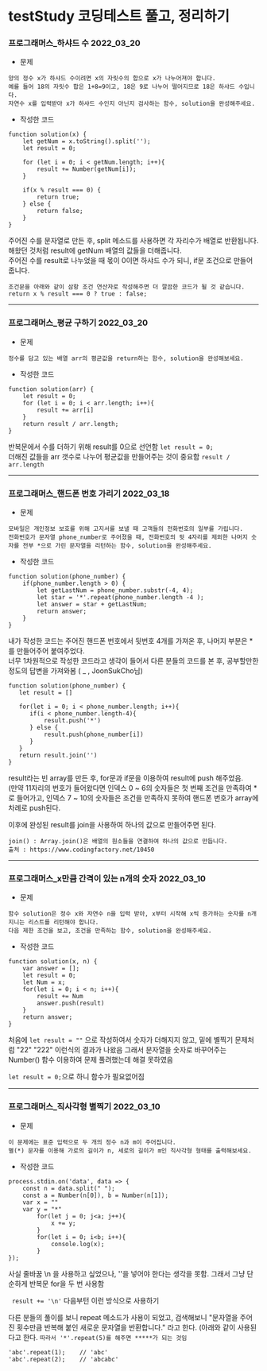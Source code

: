 # testStudy 코딩테스트 풀고, 정리하기
### 프로그래머스_하샤드 수 2022_03_20
* 문제
```
양의 정수 x가 하샤드 수이려면 x의 자릿수의 합으로 x가 나누어져야 합니다. 
예를 들어 18의 자릿수 합은 1+8=9이고, 18은 9로 나누어 떨어지므로 18은 하샤드 수입니다. 
자연수 x를 입력받아 x가 하샤드 수인지 아닌지 검사하는 함수, solution을 완성해주세요.
```
* 작성한 코드
```
function solution(x) {
    let getNum = x.toString().split('');
    let result = 0;
    
    for (let i = 0; i < getNum.length; i++){
        result += Number(getNum[i]);
    }
    
    if(x % result === 0) {
        return true;
    } else {
        return false;
    }
}
```
주어진 수를 문자열로 만든 후, split 메소드를 사용하면 각 자리수가 배열로 반환됩니다. <br>
해왔던 것처럼 result에 getNum 배열의 값들을 더해줍니다. <br>
주어진 수를 result로 나누었을 때 몫이 0이면 하샤드 수가 되니, if문 조건으로 만들어줍니다. <br>
``` 
조건문을 아래와 같이 삼항 조건 연산자로 작성해주면 더 깔끔한 코드가 될 것 같습니다.
return x % result === 0 ? true : false;
```

---


### 프로그래머스_평균 구하기 2022_03_20
* 문제
```
정수를 담고 있는 배열 arr의 평균값을 return하는 함수, solution을 완성해보세요.
```
* 작성한 코드
```
function solution(arr) {
    let result = 0;
    for (let i = 0; i < arr.length; i++){
        result += arr[i]
    }
    return result / arr.length;
}
```

반복문에서 수를 더하기 위해 result를 0으로 선언함 ``` let result = 0; ``` <br>
더해진 값들을 arr 갯수로 나누어 평균값을 만들어주는 것이 중요함 ``` result / arr.length ```

---

### 프로그래머스_핸드폰 번호 가리기 2022_03_18
* 문제
```
모바일은 개인정보 보호를 위해 고지서를 보낼 때 고객들의 전화번호의 일부를 가립니다.
전화번호가 문자열 phone_number로 주어졌을 때, 전화번호의 뒷 4자리를 제외한 나머지 숫자를 전부 *으로 가린 문자열을 리턴하는 함수, solution을 완성해주세요.
```
* 작성한 코드
```
function solution(phone_number) {
    if(phone_number.length > 0) {
        let getLastNum = phone_number.substr(-4, 4);
        let star = '*'.repeat(phone_number.length -4 );
        let answer = star + getLastNum;
        return answer;
    }
}
```
내가 작성한 코드는 주어진 핸드폰 번호에서 뒷번호 4개를 가져온 후, 나머지 부분은 * 를 만들어주어 붙여주었다. <br>
너무 1차원적으로 작성한 코드라고 생각이 들어서 다른 분들의 코드를 본 후, 공부할만한 정도의 답변을 가져와봄 ( _ , JoonSukCho님)
``` 
function solution(phone_number) {
   let result = []

   for(let i = 0; i < phone_number.length; i++){
      if(i < phone_number.length-4){
          result.push('*')
      } else {
          result.push(phone_number[i])
      }
   }
   return result.join('')
}
```
result라는 빈 array를 만든 후, for문과 if문을 이용하여 result에 push 해주었음. <br> (만약 11자리의 번호가 들어왔다면 인덱스 0 ~ 6의 숫자들은 첫 번째 조건을 만족하여 * 로 들어가고, 인덱스 7 ~ 10의 숫자들은 조건을 만족하지 못하여 핸드폰 번호가 array에 차례로 push된다.

이후에 완성된 result를 join을 사용하여 하나의 값으로 만들어주면 된다. <br>
``` 
join() : Array.join()은 배열의 원소들을 연결하여 하나의 값으로 만듭니다.
출처 : https://www.codingfactory.net/10450
```

---

### 프로그래머스_x만큼 간격이 있는 n개의 숫자 2022_03_10
* 문제
```
함수 solution은 정수 x와 자연수 n을 입력 받아, x부터 시작해 x씩 증가하는 숫자를 n개 지니는 리스트를 리턴해야 합니다. 
다음 제한 조건을 보고, 조건을 만족하는 함수, solution을 완성해주세요.
```
* 작성한 코드
```
function solution(x, n) {
    var answer = [];
    let result = 0;
    let Num = x;
    for(let i = 0; i < n; i++){
        result += Num
        answer.push(result)
    }
    return answer;
}
```
처음에 ``` let result = "" ``` 으로 작성하여서 숫자가 더해지지 않고, 밑에 별찍기 문제처럼 "22" "222" 이런식의 결과가 나왔음
그래서 문자열을 숫자로 바꾸어주는 Number() 함수 이용하여 문제 풀려했는데 해결 못하였음 

``` let result = 0; ```으로 하니 함수가 필요없어짐 


---

### 프로그래머스_직사각형 별찍기 2022_03_10

* 문제
``` 
이 문제에는 표준 입력으로 두 개의 정수 n과 m이 주어집니다.
별(*) 문자를 이용해 가로의 길이가 n, 세로의 길이가 m인 직사각형 형태를 출력해보세요.
```
* 작성한 코드
```process.stdin.setEncoding('utf8');
process.stdin.on('data', data => {
    const n = data.split(" ");
    const a = Number(n[0]), b = Number(n[1]);
    var x = ""
    var y = "*"
        for(let j = 0; j<a; j++){
            x += y;
        }
        for(let i = 0; i<b; i++){
            console.log(x);
        }
});
```
사실 줄바꿈 \n 을 사용하고 싶었으나, ''을 넣어야 한다는 생각을 못함. 그래서 그냥 단순하게 반복문 for을 두 번 사용함

``` result += '\n'``` 다음부턴 이런 방식으로 사용하기

다른 분들의 풀이를 보니 repeat 메소드가 사용이 되었고, 검색해보니 "문자열을 주어진 횟수만큼 반복해 붙인 새로운 문자열을 반환합니다." 라고 한다. (아래와 같이 사용된다고 한다.  ```따라서 '*'.repeat(5)를 해주면 *****가 되는 것임```
```
'abc'.repeat(1);    // 'abc'
'abc'.repeat(2);    // 'abcabc'
```
